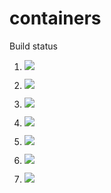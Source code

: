 # containers

Build status


1. [![](https://github.com/samcbogen/tupperware/workflows/tests-fibonacci/badge.svg)](https://github.com/samcbogen/tupperware/actions?query=workflow%3Atests-fibonacci)
1. [![](https://github.com/samcbogen/tupperware/workflows/tests-range/badge.svg)](https://github.com/samcbogen/tupperware/actions?query=workflow%3Atests-range)

1. [![](https://github.com/samcbogen/tupperware/workflows/tests-unicode/badge.svg)](https://github.com/samcbogen/tupperware/actions?query=workflow%3Atests-unicode)
1. [![](https://github.com/samcbogen/tupperware/workflows/tests-BST/badge.svg)](https://github.com/samcbogen/tupperware/actions?query=workflow%3Atests-BST)
1. [![](https://github.com/samcbogen/tupperware/workflows/tests-BinaryTree/badge.svg)](https://github.com/samcbogen/tupperware/actions?query=workflow%3Atests-BinaryTree)
1. [![](https://github.com/samcbogen/tupperware/workflows/tests-AVLTree/badge.svg)](https://github.com/samcbogen/tupperware/actions?query=workflow%3Atests-AVLTree)
1. [![](https://github.com/samcbogen/tupperware/workflows/tests-Heap/badge.svg)](https://github.com/samcbogen/tupperware/actions?query=workflow%3Atests-Heap)
